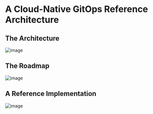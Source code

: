 # A Cloud-Native GitOps Reference Architecture

## The Architecture
![image](https://user-images.githubusercontent.com/22537533/70003646-6f196880-1529-11ea-9e43-c6d494c71ca7.png)

## The Roadmap
![image](https://user-images.githubusercontent.com/22537533/69999200-b0a41680-151d-11ea-959b-5c088af4c437.png)

## A Reference Implementation
![image](https://user-images.githubusercontent.com/22537533/69929016-26a76f80-1483-11ea-8a59-776f84c48acd.png)
